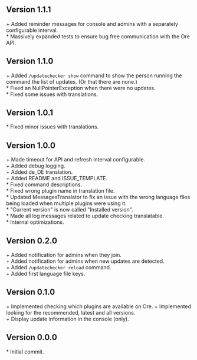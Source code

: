 Version 1.1.1
-------------

\+ Added reminder messages for console and admins with a separately configurable interval.  
\* Massively expanded tests to ensure bug free communication with the Ore API.  


Version 1.1.0
-------------

\+ Added `/updatechecker show` command to show the person running the command the list of updates. (Or that there are none.)  
\* Fixed an NullPointerException when there were no updates.  
\* Fixed some issues with translations.  


Version 1.0.1
-------------

\* Fixed minor issues with translations.  


Version 1.0.0
-------------

\+ Made timeout for API and refresh interval configurable.  
\+ Added debug logging.  
\+ Added de_DE translation.  
\+ Added README and ISSUE_TEMPLATE.  
\* Fixed command descriptions.  
\* Fixed wrong plugin name in translation file.  
\* Updated MessagesTranslator to fix an issue with the wrong language files being loaded when multiple plugins were using it.  
\* "Current version" is now called "Installed version".  
\* Made all log messages related to update checking translatable.  
\* Internal optimizations.  


Version 0.2.0
-------------

\+ Added notification for admins when they join.  
\+ Added notification for admins when new updates are detected.  
\+ Added `/updatechecker reload` command.  
\+ Added first language file keys.  


Version 0.1.0
-------------

\+ Implemented checking which plugins are available on Ore.
\+ Implemented looking for the recommended, latest and all versions.  
\+ Display update information in the console (only).  

Version 0.0.0
-------------

\* Initial commit.  
